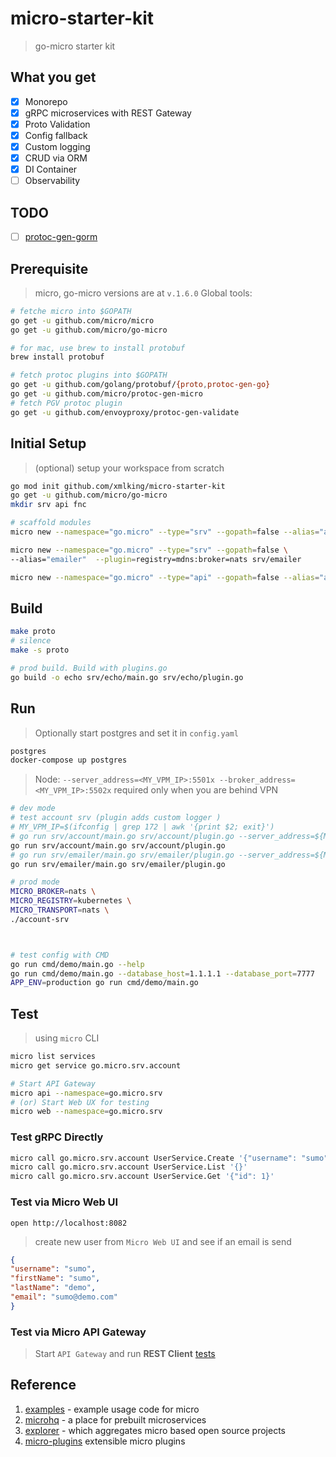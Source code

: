 # micro-starter-kit

> go-micro starter kit

## What you get

- [x] Monorepo
- [x] gRPC microservices with REST Gateway
- [x] Proto Validation
- [x] Config fallback
- [x] Custom logging
- [x] CRUD via ORM
- [x] DI Container
- [ ] Observability

## TODO

- [ ] [protoc-gen-gorm](https://github.com/infobloxopen/protoc-gen-gorm)

## Prerequisite

> micro, go-micro versions are at `v.1.6.0`
> Global tools:

```bash
# fetche micro into $GOPATH
go get -u github.com/micro/micro
go get -u github.com/micro/go-micro

# for mac, use brew to install protobuf
brew install protobuf

# fetch protoc plugins into $GOPATH
go get -u github.com/golang/protobuf/{proto,protoc-gen-go}
go get -u github.com/micro/protoc-gen-micro
# fetch PGV protoc plugin
go get -u github.com/envoyproxy/protoc-gen-validate
```

## Initial Setup

> (optional) setup your workspace from scratch

```bash
go mod init github.com/xmlking/micro-starter-kit
go get -u github.com/micro/go-micro
mkdir srv api fnc

# scaffold modules
micro new --namespace="go.micro" --type="srv" --gopath=false --alias="account" srv/account

micro new --namespace="go.micro" --type="srv" --gopath=false \
--alias="emailer"  --plugin=registry=mdns:broker=nats srv/emailer

micro new --namespace="go.micro" --type="api" --gopath=false --alias="account" api/account
```

## Build

```bash
make proto
# silence
make -s proto

# prod build. Build with plugins.go
go build -o echo srv/echo/main.go srv/echo/plugin.go
```

## Run

> Optionally start postgres and set it in `config.yaml`

```bash
postgres
docker-compose up postgres
```

> Node: `--server_address=<MY_VPM_IP>:5501x --broker_address=<MY_VPM_IP>:5502x` required only when you are behind VPN

```bash
# dev mode
# test account srv (plugin adds custom logger )
# MY_VPM_IP=$(ifconfig | grep 172 | awk '{print $2; exit}')
# go run srv/account/main.go srv/account/plugin.go --server_address=${MY_VPM_IP}:55011 --broker_address=${MY_VPM_IP}:55021
go run srv/account/main.go srv/account/plugin.go
# go run srv/emailer/main.go srv/emailer/plugin.go --server_address=${MY_VPM_IP}:55012 --broker_address=${MY_VPM_IP}:55022
go run srv/emailer/main.go srv/emailer/plugin.go

# prod mode
MICRO_BROKER=nats \
MICRO_REGISTRY=kubernetes \
MICRO_TRANSPORT=nats \
./account-srv



# test config with CMD
go run cmd/demo/main.go --help
go run cmd/demo/main.go --database_host=1.1.1.1 --database_port=7777
APP_ENV=production go run cmd/demo/main.go
```

## Test

> using `micro` CLI

```bash
micro list services
micro get service go.micro.srv.account

# Start API Gateway
micro api --namespace=go.micro.srv
# (or) Start Web UX for testing
micro web --namespace=go.micro.srv
```

### Test gRPC Directly

```bash
micro call go.micro.srv.account UserService.Create '{"username": "sumo", "firstName": "sumo", "lastName": "demo", "email": "sumo@demo.com"}'
micro call go.micro.srv.account UserService.List '{}'
micro call go.micro.srv.account UserService.Get '{"id": 1}'
```

### Test via Micro Web UI

```
open http://localhost:8082
```

> create new user from `Micro Web UI` and see if an email is send

```json
{
"username": "sumo",
"firstName": "sumo",
"lastName": "demo",
"email": "sumo@demo.com"
}
```

### Test via Micro API Gateway

> Start `API Gateway` and run **REST Client** [tests](test/test-rest-api.http)

## Reference

1. [examples](https://github.com/micro/examples) - example usage code for micro
2. [microhq](https://github.com/microhq) - a place for prebuilt microservices
3. [explorer](https://micro.mu/explore/) - which aggregates micro based open source projects
4. [micro-plugins](https://github.com/micro/go-plugins) extensible micro plugins
